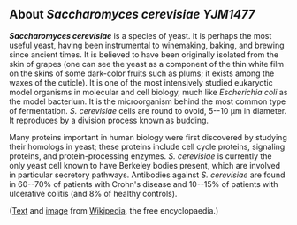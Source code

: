 About *Saccharomyces cerevisiae YJM1477* 
----------------------------------------



***Saccharomyces cerevisiae*** is a species of yeast. It is perhaps the
most useful yeast, having been instrumental to winemaking, baking, and
brewing since ancient times. It is believed to have been originally
isolated from the skin of grapes (one can see the yeast as a component
of the thin white film on the skins of some dark-color fruits such as
plums; it exists among the waxes of the cuticle). It is one of the most
intensively studied eukaryotic model organisms in molecular and cell
biology, much like *Escherichia coli* as the model bacterium. It is the
microorganism behind the most common type of fermentation.
*S. cerevisiae* cells are round to ovoid, 5--10 μm in diameter. It
reproduces by a division process known as budding.

Many proteins important in human biology were first discovered by
studying their homologs in yeast; these proteins include cell cycle
proteins, signaling proteins, and protein-processing enzymes. *S.
cerevisiae* is currently the only yeast cell known to have Berkeley
bodies present, which are involved in particular secretory pathways.
Antibodies against *S. cerevisiae* are found in 60--70% of patients with
Crohn\'s disease and 10--15% of patients with ulcerative colitis (and 8%
of healthy controls).

([Text](http://en.wikipedia.org/wiki/Saccharomyces_cerevisiae) and
[image](https://commons.wikimedia.org/wiki/File:S_cerevisiae_under_DIC_microscopy.jpg)
from [Wikipedia](http://en.wikipedia.org/), the free encyclopaedia.)
